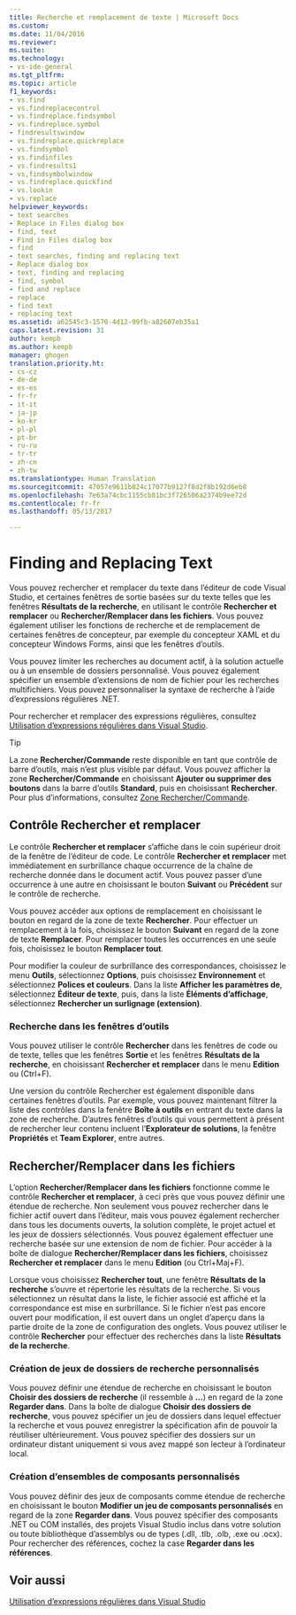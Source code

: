 ```yaml
---
title: Recherche et remplacement de texte | Microsoft Docs
ms.custom: 
ms.date: 11/04/2016
ms.reviewer: 
ms.suite: 
ms.technology:
- vs-ide-general
ms.tgt_pltfrm: 
ms.topic: article
f1_keywords:
- vs.find
- vs.findreplacecontrol
- vs.findreplace.findsymbol
- vs.findreplace.symbol
- findresultswindow
- vs.findreplace.quickreplace
- vs.findsymbol
- vs.findinfiles
- vs.findresults1
- vs,findsymbolwindow
- vs.findreplace.quickfind
- vs.lookin
- vs.replace
helpviewer_keywords:
- text searches
- Replace in Files dialog box
- find, text
- Find in Files dialog box
- find
- text searches, finding and replacing text
- Replace dialog box
- text, finding and replacing
- find, symbol
- find and replace
- replace
- find text
- replacing text
ms.assetid: a62545c3-1570-4d12-99fb-a82607eb35a1
caps.latest.revision: 31
author: kempb
ms.author: kempb
manager: ghogen
translation.priority.ht:
- cs-cz
- de-de
- es-es
- fr-fr
- it-it
- ja-jp
- ko-kr
- pl-pl
- pt-br
- ru-ru
- tr-tr
- zh-cn
- zh-tw
ms.translationtype: Human Translation
ms.sourcegitcommit: 47057e9611b824c17077b9127f8d2f8b192d6eb8
ms.openlocfilehash: 7e63a74cbc1155cb81bc3f726506a2374b9ee72d
ms.contentlocale: fr-fr
ms.lasthandoff: 05/13/2017

---
```

# <a name="finding-and-replacing-text"></a>Finding and Replacing Text
Vous pouvez rechercher et remplacer du texte dans l’éditeur de code Visual Studio, et certaines fenêtres de sortie basées sur du texte telles que les fenêtres **Résultats de la recherche**, en utilisant le contrôle **Rechercher et remplacer** ou **Rechercher/Remplacer dans les fichiers**. Vous pouvez également utiliser les fonctions de recherche et de remplacement de certaines fenêtres de concepteur, par exemple du concepteur XAML et du concepteur Windows Forms, ainsi que les fenêtres d’outils.  
  
 Vous pouvez limiter les recherches au document actif, à la solution actuelle ou à un ensemble de dossiers personnalisé. Vous pouvez également spécifier un ensemble d’extensions de nom de fichier pour les recherches multifichiers. Vous pouvez personnaliser la syntaxe de recherche à l’aide d’expressions régulières .NET.  
  
 Pour rechercher et remplacer des expressions régulières, consultez [Utilisation d’expressions régulières dans Visual Studio](../ide/using-regular-expressions-in-visual-studio.md).  
  
> [!TIP]
>  La zone **Rechercher/Commande** reste disponible en tant que contrôle de barre d’outils, mais n’est plus visible par défaut. Vous pouvez afficher la zone **Rechercher/Commande** en choisissant **Ajouter ou supprimer des boutons** dans la barre d’outils **Standard**, puis en choisissant **Rechercher**. Pour plus d’informations, consultez [Zone Rechercher/Commande](../ide/find-command-box.md).  
  
## <a name="find-and-replace-control"></a>Contrôle Rechercher et remplacer  
 Le contrôle **Rechercher et remplacer** s’affiche dans le coin supérieur droit de la fenêtre de l’éditeur de code. Le contrôle **Rechercher et remplacer** met immédiatement en surbrillance chaque occurrence de la chaîne de recherche donnée dans le document actif. Vous pouvez passer d’une occurrence à une autre en choisissant le bouton **Suivant** ou **Précédent** sur le contrôle de recherche.  
  
 Vous pouvez accéder aux options de remplacement en choisissant le bouton en regard de la zone de texte **Rechercher**. Pour effectuer un remplacement à la fois, choisissez le bouton **Suivant** en regard de la zone de texte **Remplacer**. Pour remplacer toutes les occurrences en une seule fois, choisissez le bouton **Remplacer tout**.  
  
 Pour modifier la couleur de surbrillance des correspondances, choisissez le menu **Outils**, sélectionnez **Options**, puis choisissez **Environnement** et sélectionnez **Polices et couleurs**. Dans la liste **Afficher les paramètres de**, sélectionnez **Éditeur de texte**, puis, dans la liste **Éléments d’affichage**, sélectionnez **Rechercher un surlignage (extension)**.  
  
### <a name="searching-tool-windows"></a>Recherche dans les fenêtres d’outils  
 Vous pouvez utiliser le contrôle **Rechercher** dans les fenêtres de code ou de texte, telles que les fenêtres **Sortie** et les fenêtres **Résultats de la recherche**, en choisissant **Rechercher et remplacer** dans le menu **Edition** ou (Ctrl+F).  
  
 Une version du contrôle Rechercher est également disponible dans certaines fenêtres d’outils. Par exemple, vous pouvez maintenant filtrer la liste des contrôles dans la fenêtre **Boîte à outils** en entrant du texte dans la zone de recherche. D’autres fenêtres d’outils qui vous permettent à présent de rechercher leur contenu incluent l’**Explorateur de solutions**, la fenêtre **Propriétés** et **Team Explorer**, entre autres.  
  
## <a name="findreplace-in-files"></a>Rechercher/Remplacer dans les fichiers  
 L’option **Rechercher/Remplacer dans les fichiers** fonctionne comme le contrôle **Rechercher et remplacer**, à ceci près que vous pouvez définir une étendue de recherche. Non seulement vous pouvez rechercher dans le fichier actif ouvert dans l’éditeur, mais vous pouvez également rechercher dans tous les documents ouverts, la solution complète, le projet actuel et les jeux de dossiers sélectionnés. Vous pouvez également effectuer une recherche basée sur une extension de nom de fichier. Pour accéder à la boîte de dialogue **Rechercher/Remplacer dans les fichiers**, choisissez **Rechercher et remplacer** dans le menu **Edition** (ou Ctrl+Maj+F).  
  
 Lorsque vous choisissez **Rechercher tout**, une fenêtre **Résultats de la recherche** s’ouvre et répertorie les résultats de la recherche. Si vous sélectionnez un résultat dans la liste, le fichier associé est affiché et la correspondance est mise en surbrillance. Si le fichier n’est pas encore ouvert pour modification, il est ouvert dans un onglet d’aperçu dans la partie droite de la zone de configuration des onglets. Vous pouvez utiliser le contrôle **Rechercher** pour effectuer des recherches dans la liste **Résultats de la recherche**.  
  
### <a name="creating-custom-search-folder-sets"></a>Création de jeux de dossiers de recherche personnalisés  
 Vous pouvez définir une étendue de recherche en choisissant le bouton **Choisir des dossiers de recherche** (il ressemble à **...**) en regard de la zone **Regarder dans**. Dans la boîte de dialogue **Choisir des dossiers de recherche**, vous pouvez spécifier un jeu de dossiers dans lequel effectuer la recherche et vous pouvez enregistrer la spécification afin de pouvoir la réutiliser ultérieurement. Vous pouvez spécifier des dossiers sur un ordinateur distant uniquement si vous avez mappé son lecteur à l’ordinateur local.  
  
### <a name="creating-custom-component-sets"></a>Création d’ensembles de composants personnalisés  
 Vous pouvez définir des jeux de composants comme étendue de recherche en choisissant le bouton **Modifier un jeu de composants personnalisés** en regard de la zone **Regarder dans**. Vous pouvez spécifier des composants .NET ou COM installés, des projets Visual Studio inclus dans votre solution ou toute bibliothèque d’assemblys ou de types (.dll, .tlb, .olb, .exe ou .ocx). Pour rechercher des références, cochez la case **Regarder dans les références**.  
  
## <a name="see-also"></a>Voir aussi  
 [Utilisation d’expressions régulières dans Visual Studio](../ide/using-regular-expressions-in-visual-studio.md)

